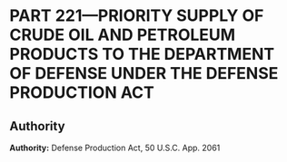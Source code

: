 # PART 221—PRIORITY SUPPLY OF CRUDE OIL AND PETROLEUM PRODUCTS TO THE DEPARTMENT OF DEFENSE UNDER THE DEFENSE PRODUCTION ACT


## Authority

**Authority:** Defense Production Act, 50 U.S.C. App. 2061 

